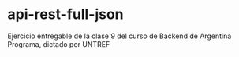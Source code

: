 # api-rest-full-json
Ejercicio entregable de la clase 9 del curso de Backend de Argentina Programa, dictado por UNTREF
